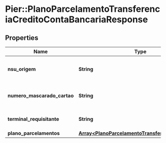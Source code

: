 # Pier::PlanoParcelamentoTransferenciaCreditoContaBancariaResponse

## Properties
Name | Type | Description | Notes
------------ | ------------- | ------------- | -------------
**nsu_origem** | **String** | N\u00C3\u00BAmero Sequencial \u00C3\u009Anico que identifica a transa\u00C3\u00A7\u00C3\u00A3o no sistema que a originou. | [optional] 
**numero_mascarado_cartao** | **String** | N\u00C3\u00BAmero do Cart\u00C3\u00A3o que originou a transa\u00C3\u00A7\u00C3\u00A3o em formato mascarado. | [optional] 
**terminal_requisitante** | **String** | Apresenta a identifica\u00C3\u00A7\u00C3\u00A3o do terminal requisitante | [optional] 
**plano_parcelamentos** | [**Array&lt;PlanoParcelamentoTransferenciaResponse&gt;**](PlanoParcelamentoTransferenciaResponse.md) | Lista os planos de parcelamentos | [optional] 


